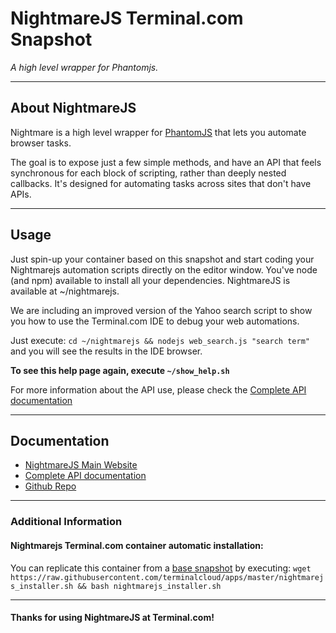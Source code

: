 # **NightmareJS** Terminal.com Snapshot
*A high level wrapper for Phantomjs.*

---

## About NightmareJS
Nightmare is a high level wrapper for [PhantomJS](http://phantomjs.org/) that lets you automate browser tasks.

The goal is to expose just a few simple methods, and have an API that feels synchronous for each block of scripting, rather than deeply nested callbacks. It's designed for automating tasks across sites that don't have APIs.



---

## Usage

Just spin-up your container based on this snapshot and start coding your Nightmarejs automation scripts directly on the editor window. You've node (and npm) available to install all your dependencies. NightmareJS is available at ~/nightmarejs.


We are including an improved version of the Yahoo search script to show you how to use the Terminal.com IDE to debug your web automations.

Just execute: `cd ~/nightmarejs && nodejs web_search.js "search term"` and you will see the results in the IDE browser.

**To see this help page again, execute `~/show_help.sh`**

For more information about the API use, please check the [Complete API documentation](https://github.com/segmentio/nightmare#api)

---

## Documentation
- [NightmareJS Main Website](http://www.nightmarejs.org/)
- [Complete API documentation](https://github.com/segmentio/nightmare#api)
- [Github Repo](https://github.com/segmentio/nightmare)

---

### Additional Information

#### Nightmarejs Terminal.com container automatic installation:
You can replicate this container from a [base snapshot](https://www.terminal.com/tiny/FzpHiTXG1K) by executing:
`wget https://raw.githubusercontent.com/terminalcloud/apps/master/nightmarejs_installer.sh && bash nightmarejs_installer.sh`

---

#### Thanks for using NightmareJS at Terminal.com!